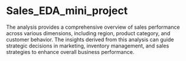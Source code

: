 # Sales_EDA_mini_project
The analysis provides a comprehensive overview of sales performance across various dimensions, including region, product category, and customer behavior. The insights derived from this analysis can guide strategic decisions in marketing, inventory management, and sales strategies to enhance overall business performance.

